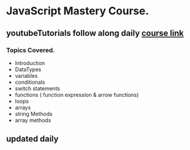 # JavaScript Mastery Course.

## youtubeTutorials follow along daily [course link](YouTube.com/codewithharry)
### Topics Covered.
- Introduction
- DataTypes
- variables
- conditionals
- switch statements
- functions ( function expression & arrow functions)
- loops 
- arrays
- string Methods
- array methods

## updated daily
